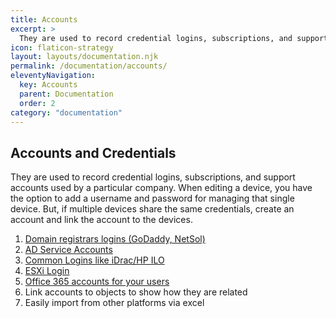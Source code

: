 ```yaml
---
title: Accounts
excerpt: >
  They are used to record credential logins, subscriptions, and support accounts used by a particular company.
icon: flaticon-strategy
layout: layouts/documentation.njk
permalink: /documentation/accounts/
eleventyNavigation:
  key: Accounts
  parent: Documentation
  order: 2
category: "documentation"
---
```


## Accounts and Credentials

They are used to record credential logins, subscriptions, and support accounts used by a particular company. When editing a device, you have the option to add a username and password for managing that single device. But, if multiple devices share the same credentials, create an account and link the account to the devices.

1. [Domain registrars logins (GoDaddy, NetSol)](http://demo.itportal.com/v4/app/accounts/735/176)
2. [AD Service Accounts](http://demo.itportal.com/v4/app/accounts/735/147)
3. [Common Logins like iDrac/HP ILO](http://demo.itportal.com/v4/app/accounts/735/93)
4. [ESXi Login](http://demo.itportal.com/v4/app/accounts/735/176)
5. [Office 365 accounts for your users](http://demo.itportal.com/v4/app/contacts/735/317)
6. Link accounts to objects to show how they are related
7. Easily import from other platforms via excel
